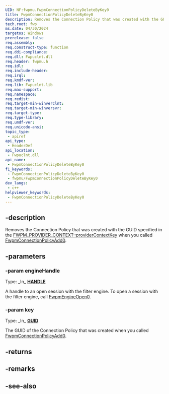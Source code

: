 ```yaml
---
UID: NF:fwpmu.FwpmConnectionPolicyDeleteByKey0
title: FwpmConnectionPolicyDeleteByKey0
description: Removes the Connection Policy that was created with the GUID specified in the FWPM_PROVIDER_CONTEXT::providerContextKey when you called FwpmConnectionPolicyAdd0.
tech.root: fwp
ms.date: 04/30/2024
targetos: Windows
prerelease: false
req.assembly: 
req.construct-type: function
req.ddi-compliance: 
req.dll: Fwpuclnt.dll
req.header: fwpmu.h
req.idl: 
req.include-header: 
req.irql: 
req.kmdf-ver: 
req.lib: Fwpuclnt.lib
req.max-support: 
req.namespace: 
req.redist: 
req.target-min-winverclnt: 
req.target-min-winversvr: 
req.target-type: 
req.type-library: 
req.umdf-ver: 
req.unicode-ansi: 
topic_type:
 - apiref
api_type:
 - HeaderDef
api_location:
 - Fwpuclnt.dll
api_name:
 - FwpmConnectionPolicyDeleteByKey0
f1_keywords:
 - FwpmConnectionPolicyDeleteByKey0
 - fwpmu/FwpmConnectionPolicyDeleteByKey0
dev_langs:
 - c++
helpviewer_keywords:
 - FwpmConnectionPolicyDeleteByKey0
---
```


## -description

Removes the Connection Policy that was created with the GUID specified in the [FWPM_PROVIDER_CONTEXT::providerContextKey](/windows/win32/api/fwpmtypes/ns-fwpmtypes-fwpm_provider_context3) when you called [FwpmConnectionPolicyAdd0](./nf-fwpmu-fwpmconnectionpolicyadd0.md).

## -parameters

### -param engineHandle

Type: \_In\_ **[HANDLE](/windows/win32/winprog/windows-data-types)**

A handle to an open session with the filter engine. To open a session with the filter engine, call [FwpmEngineOpen0](/windows/win32/api/fwpmu/nf-fwpmu-fwpmengineopen0).

### -param key

Type: \_In\_ **[GUID](/windows/win32/api/guiddef/ns-guiddef-guid)**

The GUID of the Connection Policy that was created when you called [FwpmConnectionPolicyAdd0](./nf-fwpmu-fwpmconnectionpolicyadd0.md).

## -returns

## -remarks

## -see-also

